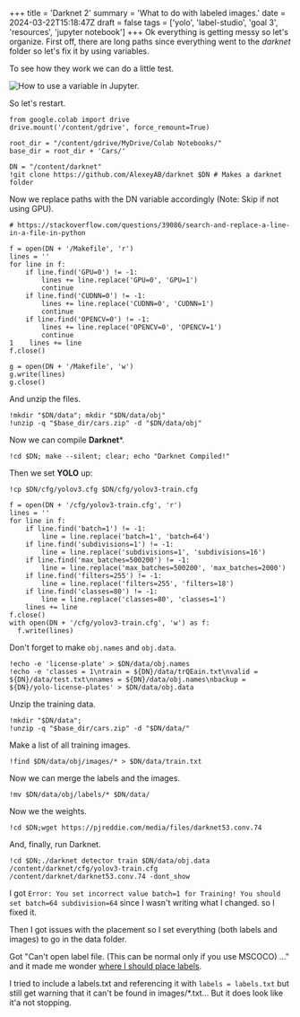 +++
title = 'Darknet 2'
summary = 'What to do with labeled images.'
date = 2024-03-22T15:18:47Z
draft = false
tags = ['yolo', 'label-studio', 'goal 3', 'resources', 'jupyter notebook']
+++
Ok everything is getting messy so let's organize.
First off, there are long paths since everything went to the *darknet* folder so let's fix it by using variables.

To see how they work we can do a little test.

![How to use a variable in Jupyter.](variable.png)

So let's restart.

```
from google.colab import drive
drive.mount('/content/gdrive', force_remount=True)

root_dir = "/content/gdrive/MyDrive/Colab Notebooks/"
base_dir = root_dir + 'Cars/'

DN = "/content/darknet"
!git clone https://github.com/AlexeyAB/darknet $DN # Makes a darknet folder
```

Now we replace paths with the DN variable accordingly (Note: Skip if not using GPU).

```
# https://stackoverflow.com/questions/39086/search-and-replace-a-line-in-a-file-in-python

f = open(DN + '/Makefile', 'r')
lines = ''
for line in f:
    if line.find('GPU=0') != -1:
        lines += line.replace('GPU=0', 'GPU=1')
        continue
    if line.find('CUDNN=0') != -1:
        lines += line.replace('CUDNN=0', 'CUDNN=1')
        continue
    if line.find('OPENCV=0') != -1:
        lines += line.replace('OPENCV=0', 'OPENCV=1')
        continue
1    lines += line
f.close()

g = open(DN + '/Makefile', 'w')
g.write(lines)
g.close()
```

And unzip the files.

```
!mkdir "$DN/data"; mkdir "$DN/data/obj"
!unzip -q "$base_dir/cars.zip" -d "$DN/data/obj"
```

Now we can compile **Darknet***.

```
!cd $DN; make --silent; clear; echo "Darknet Compiled!"

```

Then we set **YOLO** up:

```
!cp $DN/cfg/yolov3.cfg $DN/cfg/yolov3-train.cfg

f = open(DN + '/cfg/yolov3-train.cfg', 'r')
lines = ''
for line in f:
    if line.find('batch=1') != -1:
        line = line.replace('batch=1', 'batch=64')
    if line.find('subdivisions=1') != -1:
        line = line.replace('subdivisions=1', 'subdivisions=16')
    if line.find('max_batches=500200') != -1:
        line = line.replace('max_batches=500200', 'max_batches=2000')
    if line.find('filters=255') != -1:
        line = line.replace('filters=255', 'filters=18')
    if line.find('classes=80') != -1:
        line = line.replace('classes=80', 'classes=1')
    lines += line
f.close()
with open(DN + '/cfg/yolov3-train.cfg', 'w') as f:
  f.write(lines)
```

Don't forget to make `obj.names` and `obj.data`.

```
!echo -e 'license-plate' > $DN/data/obj.names
!echo -e 'classes = 1\ntrain = ${DN}/data/trQEain.txt\nvalid = ${DN}/data/test.txt\nnames = ${DN}/data/obj.names\nbackup = ${DN}/yolo-license-plates' > $DN/data/obj.data
```

Unzip the training data.

```
!mkdir "$DN/data";
!unzip -q "$base_dir/cars.zip" -d "$DN/data/"
```

Make a list of all training images.

```
!find $DN/data/obj/images/* > $DN/data/train.txt
```

Now we can merge the labels and the images.

```
!mv $DN/data/obj/labels/* $DN/data/
```

Now we the weights.

```
!cd $DN;wget https://pjreddie.com/media/files/darknet53.conv.74
```
And, finally, run Darknet.

```
!cd $DN;./darknet detector train $DN/data/obj.data /content/darknet/cfg/yolov3-train.cfg /content/darknet/darknet53.conv.74 -dont_show
```

I got `Error: You set incorrect value batch=1 for Training! You should set batch=64 subdivision=64` since I wasn't writing what I changed. so I fixed it.

Then I got issues with the placement so I set everything (both labels and images) to go in the data folder.

Got "Can't open label file. (This can be normal only if you use MSCOCO) ..." and it made me wonder [where I should place labels](https://stackoverflow.com/questions/66263909/cant-open-label-file-this-can-be-normal-only-if-you-use-mscoco-yolo).

I tried to include a labels.txt and referencing it with `labels = labels.txt` but still get warning that it can't be found in images/*.txt... But it does look like it'a not stopping.


